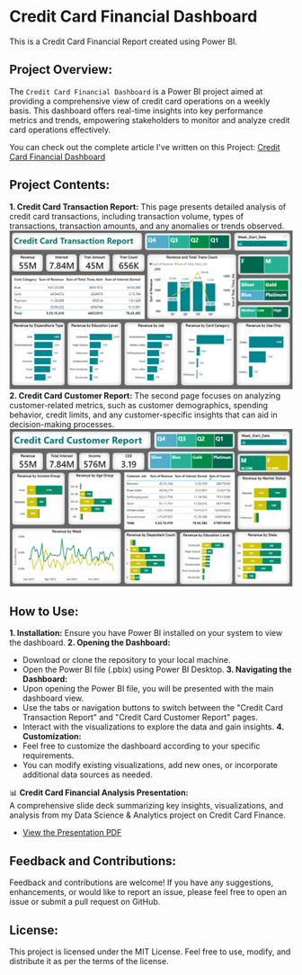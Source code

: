 # Credit Card Financial Dashboard
This is a Credit Card Financial Report created using Power BI.

## Project Overview:
The `Credit Card Financial Dashboard` is a Power BI project aimed at providing a comprehensive view of credit card operations on a weekly basis. This dashboard offers real-time insights into key performance metrics and trends, empowering stakeholders to monitor and analyze credit card operations effectively.

You can check out the complete article I've written on this Project: [Credit Card Financial Dashboard](https://nsworldinfo.medium.com/credit-card-financial-dashboard-f99bd6263b5a)

## Project Contents:
**1. Credit Card Transaction Report:** This page presents detailed analysis of credit card transactions, including transaction volume, types of transactions, transaction amounts, and any anomalies or trends observed.
  ![Credit Card Transaction Report](https://github.com/nibeditans/Credit-Card-Financial-Dashboard/blob/main/CC%20Transaction%20Report.png)
**2. Credit Card Customer Report:** The second page focuses on analyzing customer-related metrics, such as customer demographics, spending behavior, credit limits, and any customer-specific insights that can aid in decision-making processes.
  ![Credit Card Customer Report](https://github.com/nibeditans/Credit-Card-Financial-Dashboard/blob/main/CC%20Customer%20Report.png)

## How to Use:
**1. Installation:** Ensure you have Power BI installed on your system to view the dashboard.
**2. Opening the Dashboard:**
 - Download or clone the repository to your local machine.
 - Open the Power BI file (.pbix) using Power BI Desktop.
**3. Navigating the Dashboard:**
 - Upon opening the Power BI file, you will be presented with the main dashboard view.
 - Use the tabs or navigation buttons to switch between the "Credit Card Transaction Report" and "Credit Card Customer Report" pages.
 - Interact with the visualizations to explore the data and gain insights.
**4. Customization:**
 - Feel free to customize the dashboard according to your specific requirements.
 - You can modify existing visualizations, add new ones, or incorporate additional data sources as needed.

📊 **Credit Card Financial Analysis Presentation:**  
A comprehensive slide deck summarizing key insights, visualizations, and analysis from my Data Science & Analytics project on Credit Card Finance. 

- [View the Presentation PDF](https://github.com/nibeditans/Credit-Card-Financial-Dashboard/blob/main/Credit%20Card%20Financial%20Report%20Presentation.pdf)

## Feedback and Contributions:
Feedback and contributions are welcome! If you have any suggestions, enhancements, or would like to report an issue, please feel free to open an issue or submit a pull request on GitHub.

## License:
This project is licensed under the MIT License. Feel free to use, modify, and distribute it as per the terms of the license.
